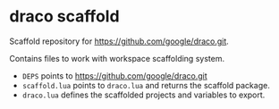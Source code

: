 # draco scaffold

Scaffold repository for https://github.com/google/draco.git.

Contains files to work with workspace scaffolding system.

- `DEPS` points to https://github.com/google/draco.git
- `scaffold.lua` points to `draco.lua` and returns the scaffold package.
- `draco.lua` defines the scaffolded projects and variables to export.

